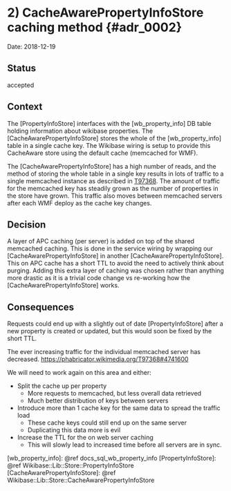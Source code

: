 # 2) CacheAwarePropertyInfoStore caching method  {#adr_0002}

Date: 2018-12-19

## Status

accepted

## Context

The [PropertyInfoStore] interfaces with the [wb_property_info] DB table holding information about wikibase properties.
The [CacheAwarePropertyInfoStore] stores the whole of the [wb_property_info]  table in a single cache key.
The Wikibase wiring is setup to provide this CacheAware store using the default cache (memcached for WMF).

The [CacheAwarePropertyInfoStore] has a high number of reads, and the method of storing the whole table in a single key
results in lots of traffic to a single memcached instance as described in [T97368].
The amount of traffic for the memcached key has steadily grown as the number of properties in the store have grown.
This traffic also moves between memcached servers after each WMF deploy as the cache key changes.

## Decision

A layer of APC caching (per server) is added on top of the shared memcached caching.
This is done in the service wiring by wrapping our [CacheAwarePropertyInfoStore] in another [CacheAwarePropertyInfoStore].
This on APC cache has a short TTL to avoid the need to actively think about purging.
Adding this extra layer of caching was chosen rather than anything more drastic as it is a trivial code change vs re-working how the [CacheAwarePropertyInfoStore] works.

## Consequences

Requests could end up with a slightly out of date [PropertyInfoStore] after a new property is created or updated, but
this would soon be fixed by the short TTL.

The ever increasing traffic for the individual memcached server has decreased.
https://phabricator.wikimedia.org/T97368#4741600

We will need to work again on this area and either:
 - Split the cache up per property
   - More requests to memcached, but less overall data retrieved
   - Much better distribution of keys between servers
 - Introduce more than 1 cache key for the same data to spread the traffic load
   - These cache keys could still end up on the same server
   - Duplicating this data more is evil
 - Increase the TTL for the on web server caching
   - This will slowly lead to increased time before all servers are in sync.

[T97368]: https://phabricator.wikimedia.org/T97368
[wb_property_info]: @ref docs_sql_wb_property_info
[PropertyInfoStore]: @ref Wikibase::Lib::Store::PropertyInfoStore
[CacheAwarePropertyInfoStore]: @ref Wikibase::Lib::Store::CacheAwarePropertyInfoStore
